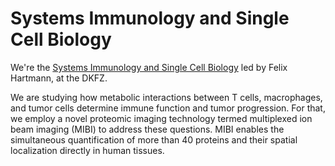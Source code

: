 # Systems Immunology and Single Cell Biology

We're the [Systems Immunology and Single Cell Biology](https://www.dkfz.de/en/systemimmunologie-und-einzelzell-biologie/index.php) led by Felix Hartmann, at the DKFZ.  

We are studying how metabolic interactions between T cells, macrophages, and tumor cells determine immune function and tumor progression. For that, we employ a novel proteomic imaging technology termed multiplexed ion beam imaging (MIBI) to address these questions. MIBI enables the simultaneous quantification of more than 40 proteins and their spatial localization directly in human tissues.
